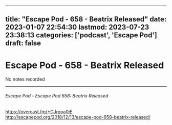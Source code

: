 
---
title: "Escape Pod - 658 - Beatrix Released"
date: 2023-01-07 22:54:30
lastmod: 2023-07-23 23:38:13
categories: ['podcast', 'Escape Pod']
draft: false
---


# Escape Pod - 658 - Beatrix Released

No notes recorded

- - -
###### Escape Pod - Escape Pod 658: Beatrix Released

https://overcast.fm/+GJrqoa0iE  
http://escapepod.org/2018/12/13/escape-pod-658-beatrix-released/

<!-- #public #podcast #Escape Pod# -->

<!-- {BearID:79453903-CD77-4D81-8FA2-76EE15E308A4-28016-00002D97D230D78B} -->
